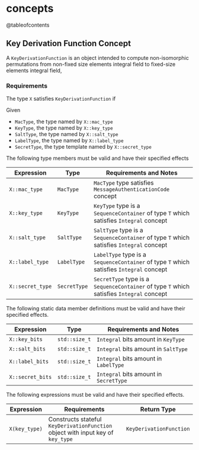 # concepts

@tableofcontents

## Key Derivation Function Concept <a href="#kdf_concept" id="kdf_concept"></a>

A `KeyDerivationFunction` is an object intended to compute non-isomorphic permutations from non-fixed size elements integral field to fixed-size elements integral field,

### Requirements <a href="#kdf_concepts_requirements" id="kdf_concepts_requirements"></a>

The type `X` satisfies `KeyDerivationFunction` if

Given

* `MacType`, the type named by `X::mac_type`
* `KeyType`, the type named by `X::key_type`
* `SaltType`, the type named by `X::salt_type`
* `LabelType`, the type named by `X::label_type`
* `SecretType`, the type template named by `X::secret_type`

The following type members must be valid and have their specified effects

| Expression       | Type         | Requirements and Notes                                                                    |
| ---------------- | ------------ | ----------------------------------------------------------------------------------------- |
| `X::mac_type`    | `MacType`    | `MacType` type satisfies `MessageAuthenticationCode` concept                              |
| `X::key_type`    | `KeyType`    | `KeyType` type is a `SequenceContainer` of type `T` which satisfies `Integral` concept    |
| `X::salt_type`   | `SaltType`   | `SaltType` type is a `SequenceContainer` of type `T` which satisfies `Integral` concept   |
| `X::label_type`  | `LabelType`  | `LabelType` type is a `SequenceContainer` of type `T` which satisfies `Integral` concept  |
| `X::secret_type` | `SecretType` | `SecretType` type is a `SequenceContainer` of type `T` which satisfies `Integral` concept |

The following static data member definitions must be valid and have their specified effects.

| Expression       | Type          | Requirements and Notes                 |
| ---------------- | ------------- | -------------------------------------- |
| `X::key_bits`    | `std::size_t` | `Integral` bits amount in `KeyType`    |
| `X::salt_bits`   | `std::size_t` | `Integral` bits amount in `SaltType`   |
| `X::label_bits`  | `std::size_t` | `Integral` bits amount in `LabelType`  |
| `X::secret_bits` | `std::size_t` | `Integral` bits amount in `SecretType` |

The following expressions must be valid and have their specified effects.

| Expression    | Requirements                                                                    | Return Type             |
| ------------- | ------------------------------------------------------------------------------- | ----------------------- |
| `X(key_type)` | Constructs stateful `KeyDerivationFunction` object with input key of `key_type` | `KeyDerivationFunction` |

